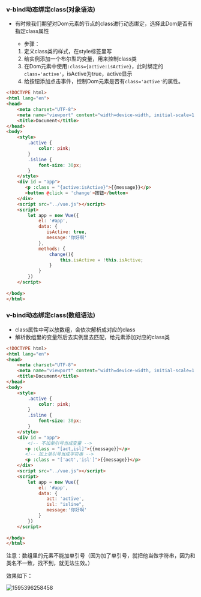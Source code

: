 ### v-bind动态绑定class(对象语法)

- 有时候我们期望对Dom元素的节点的class进行动态绑定，选择此Dom是否有指定class属性 

  - 步骤：

  1. 定义class类的样式，在style标签里写
  2. 给实例添加一个布尔型的变量，用来控制class类
  3.  在Dom元素中使用`:class={active:isActive}`，此时绑定的`class='active'`，isActive为true，active显示 
  4. 给按钮添加点击事件，控制Dom元素是否有`class='active'`的属性。 

```html
<!DOCTYPE html>
<html lang="en">
<head>
    <meta charset="UTF-8">
    <meta name="viewport" content="width=device-width, initial-scale=1.0">
    <title>Document</title>
</head>
<body>
    <style>
        .active {
            color: pink;
        }
        .isline {
            font-size: 30px;
        }
    </style>
    <div id = "app">
       <p :class = "{active:isActive}">{{message}}</p>
       <button @click = 'change'>按钮</button>
    </div>
    <script src="../vue.js"></script>
    <script>
        let app = new Vue({
            el: '#app',
            data: {
               isActive: true,
               message:'你好啊'
            },
            methods: {
                change(){
                    this.isActive = !this.isActive;
                }
            }
        })
    </script>
    
</body>
</html>
```

### v-bind动态绑定class(数组语法)

-  class属性中可以放数组，会依次解析成对应的class 
- 解析数组里的变量然后去实例里去匹配，给元素添加对应的class类

```html
<!DOCTYPE html>
<html lang="en">
<head>
    <meta charset="UTF-8">
    <meta name="viewport" content="width=device-width, initial-scale=1.0">
    <title>Document</title>
</head>
<body>
    <style>
        .active {
            color: pink;
        }
        .isline {
            font-size: 30px;
        }
    </style>
    <div id = "app">
        <!-- 不加单引号当成变量 -->
       <p :class = "[act,isl]">{{message}}</p>
       <!-- 加上单引号当成字符串 -->
       <p :class = "['act','isl']">{{message}}</p>
    </div>
    <script src="../vue.js"></script>
    <script>
        let app = new Vue({
            el: '#app',
            data: {
               act: 'active',
               isl: "isline",
               message:'你好啊'
            }
        })
    </script>
    
</body>
</html>
```

注意：数组里的元素不能加单引号（因为加了单引号，就把他当做字符串，因为和类名不一致，找不到，就无法生效。）

效果如下：

![1595396258458](C:\Users\24023\AppData\Roaming\Typora\typora-user-images\1595396258458.png)

